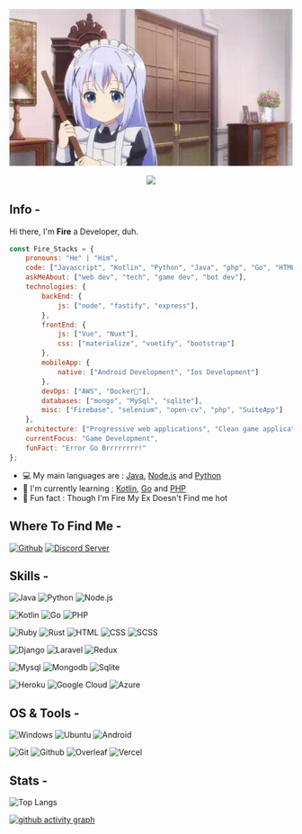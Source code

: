 <p align="center">
    <img src="https://github.com/FireStacks/FireStacks/blob/main/anime-welcome.gif" />
</p>

<p align="center">
   <a href="https://discord.com/users/759180080328081450">
      <img src="https://lanyard.cnrad.dev/api/1093183800340644000?theme=dark&animated=true" />
   </a>
</p>

## Info -

Hi there, I'm **Fire** a Developer, duh.

```javascript
const Fire_Stacks = {
    pronouns: "He" | "Him",
    code: ["Javascript", "Kotlin", "Python", "Java", "php", "Go", "HTML", "CSS", "SCSS"],
    askMeAbout: ["web dev", "tech", "game dev", "bot dev"],
    technologies: {
        backEnd: {
            js: ["node", "fastify", "express"],
        },
        frontEnd: {
            js: ["Vue", "Nuxt"],
            css: ["materialize", "vuetify", "bootstrap"]
        },
        mobileApp: {
            native: ["Android Development", "Ios Development"]
        },
        devOps: ["AWS", "Docker🐳"],
        databases: ["mongo", "MySql", "sqlite"],
        misc: ["Firebase", "selenium", "open-cv", "php", "SuiteApp"]
    },
    architecture: ["Progressive web applications", "Clean game applications", "Advanced Discord Bots"],
    currentFocus: "Game Development",
    funFact: "Error Go Brrrrrrrr!"
};
```

- :computer: My main languages are : [Java](https://www.oracle.com/in/java/technologies/javase-downloads.html), [Node.js](https://nodejs.org/en/) and [Python](https://www.python.org)
- :school: I'm currently learning : [Kotlin](https://kotlinlang.org), [Go](https://go.dev/?gclid=CjwKCAjwkN6EBhBNEiwADVfya8Ntqc-zur_qGpViciNm2PjC3aM_AOH2v_ll-uYnSCX4hhYDHYynkRoCnGcQAvD_BwE) and [PHP](https://www.php.net)
- :dart: Fun fact : Though I'm Fire My Ex Doesn't Find me hot

## Where To Find Me -

[![Github](https://img.shields.io/badge/-Github-181717?style=for-the-badge&logo=Github&logoColor=white)]([https://github.com/FireStacks])
[![Discord Server](https://img.shields.io/badge/Discord-7289DA?style=for-the-badge&logo=discord&logoColor=white)]()

## Skills -

![Java](https://img.shields.io/badge/Java-ED8B00?style=for-the-badge&logo=java&logoColor=white)
![Python](https://img.shields.io/badge/Python-14354C?style=for-the-badge&logo=python&logoColor=white)
![Node.js](https://img.shields.io/badge/Node.js-43853D?style=for-the-badge&logo=node.js&logoColor=white)

![Kotlin](https://img.shields.io/badge/Kotlin-0095D5?&style=for-the-badge&logo=kotlin&logoColor=white)
![Go](https://img.shields.io/badge/Go-00ADD8?style=for-the-badge&logo=go&logoColor=white)
![PHP](https://img.shields.io/badge/PHP-777BB4?style=for-the-badge&logo=php&logoColor=white)

![Ruby](https://img.shields.io/badge/Ruby-CC342D?style=for-the-badge&logo=ruby&logoColor=white)
![Rust](https://img.shields.io/badge/Rust-000000?style=for-the-badge&logo=rust&logoColor=white)
![HTML](https://img.shields.io/badge/HTML5-E34F26?style=for-the-badge&logo=html5&logoColor=white)
![CSS](https://img.shields.io/badge/CSS3-1572B6?style=for-the-badge&logo=css3&logoColor=white)
![SCSS](https://img.shields.io/badge/Sass-CC6699?style=for-the-badge&logo=sass&logoColor=white)

![Django](https://img.shields.io/badge/Django-092E20?style=for-the-badge&logo=django&logoColor=white)
![Laravel](https://img.shields.io/badge/Laravel-FF2D20?style=for-the-badge&logo=laravel&logoColor=white)
![Redux](https://img.shields.io/badge/Redux-593D88?style=for-the-badge&logo=redux&logoColor=white)

![Mysql](https://img.shields.io/badge/MySQL-00000F?style=for-the-badge&logo=mysql&logoColor=white)
![Mongodb](https://img.shields.io/badge/MongoDB-4EA94B?style=for-the-badge&logo=mongodb&logoColor=white)
![Sqlite](https://img.shields.io/badge/SQLite-07405E?style=for-the-badge&logo=sqlite&logoColor=white)

![Heroku](https://img.shields.io/badge/Heroku-430098?style=for-the-badge&logo=heroku&logoColor=white)
![Google Cloud](https://img.shields.io/badge/Google_Cloud-4285F4?style=for-the-badge&logo=google-cloud&logoColor=white)
![Azure](https://img.shields.io/badge/Microsoft_Azure-0089D6?style=for-the-badge&logo=microsoft-azure&logoColor=white)

## OS & Tools -

![Windows](https://img.shields.io/badge/Windows-0078D6?style=for-the-badge&logo=windows&logoColor=white)
![Ubuntu](https://img.shields.io/badge/Ubuntu-E95420?style=for-the-badge&logo=ubuntu&logoColor=white)
![Android](https://img.shields.io/badge/Android-3DDC84?style=for-the-badge&logo=android&logoColor=white)

![Git](https://img.shields.io/badge/-Git-F05032?logo=Git&style=for-the-badge&logoColor=white)
![Github](https://img.shields.io/badge/-Github-181717?logo=Github&style=for-the-badge&logoColor=white)
![Overleaf](https://img.shields.io/badge/-Overleaf-47A141?logo=Overleaf&style=for-the-badge&logoColor=white)
![Vercel](https://img.shields.io/badge/-vercel-000000?logo=Vercel&style=for-the-badge&logoColor=white)

## Stats -

![Top Langs](https://github-readme-stats.vercel.app/api/top-langs/?username=FireStacks&layout=compact)

[![github activity graph](https://github-readme-activity-graph.cyclic.app/graph?username=FireStacks&theme=merko)]([https://github.com/FireStacks])
